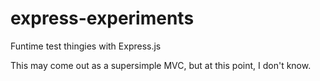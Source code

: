 express-experiments
===================

Funtime test thingies with Express.js

This may come out as a supersimple MVC, but at this point, I don't know.
